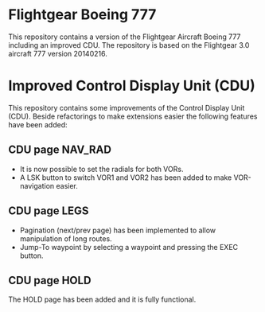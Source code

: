 Flightgear Boeing 777
=====================

This repository contains a version of the Flightgear Aircraft Boeing 777 including an improved CDU. The repository is based on the Flightgear 3.0 aircraft 777 version 20140216. 

Improved Control Display Unit (CDU)
===================================

This repository contains some improvements of the Control Display Unit (CDU). Beside refactorings to make extensions easier the following features have been added:

CDU page NAV_RAD
----------------

- It is now possible to set the radials for both VORs.
- A LSK button to switch VOR1 and VOR2 has been added to make VOR-navigation easier.

CDU page LEGS
-------------

- Pagination (next/prev page) has been implemented to allow manipulation of long routes.
- Jump-To waypoint by selecting a waypoint and pressing the EXEC button.

CDU page HOLD
-------------

The HOLD page has been added and it is fully functional.




